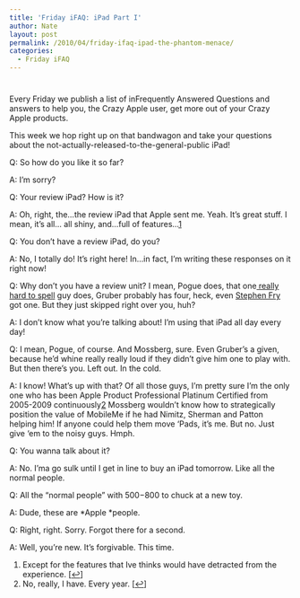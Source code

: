 ```yaml
---
title: 'Friday iFAQ: iPad Part I'
author: Nate
layout: post
permalink: /2010/04/friday-ifaq-ipad-the-phantom-menace/
categories:
  - Friday iFAQ
---
```

# 

Every Friday we publish a list of inFrequently Answered Questions and answers to help you, the Crazy Apple user, get more out of your Crazy Apple products.

This week we hop right up on that bandwagon and take your questions about the not-actually-released-to-the-general-public iPad!

Q: So how do you like it so far?

A: I’m sorry?

Q: Your review iPad? How is it?

A: Oh, right, the…the review iPad that Apple sent me. Yeah. It’s great stuff. I mean, it’s all… all shiny, and…full of features…[1][1]

 [1]: #footnote_0_768 "Except for the features that Ive thinks would have detracted from the experience. "

Q: You don’t have a review iPad, do you?

A: No, I totally do! It’s right here! In…in fact, I’m writing these responses on it right now!

Q: Why don’t you have a review unit? I mean, Pogue does, that one[ really hard to spell][2] guy does, Gruber probably has four, heck, even [Stephen Fry][3] got one. But they just skipped right over you, huh?

 [2]: http://ihnatko.com/
 [3]: http://www.time.com/time/business/article/0,8599,1976935,00.html

A: I don’t know what you’re talking about! I’m using that iPad all day every day! 

Q: I mean, Pogue, of course. And Mossberg, sure. Even Gruber’s a given, because he’d whine really really loud if they didn’t give him one to play with. But then there’s you. Left out. In the cold.

A: I know! What’s up with that? Of all those guys, I’m pretty sure I’m the only one who has been Apple Product Professional Platinum Certified from 2005-2009 continuously[2][4] Mossberg wouldn’t know how to strategically position the value of MobileMe if he had Nimitz, Sherman and Patton helping him! If anyone could help them move ‘Pads, it’s me. But no. Just give ‘em to the noisy guys. Hmph.

 [4]: #footnote_1_768 "No, really, I have. Every year."

Q: You wanna talk about it?

A: No. I’ma go sulk until I get in line to buy an iPad tomorrow. Like all the normal people.

Q: All the “normal people” with $500-$800 to chuck at a new toy.

A: Dude, these are *Apple *people. 

Q: Right, right. Sorry. Forgot there for a second. 

A: Well, you’re new. It’s forgivable. This time.

1.  Except for the features that Ive thinks would have detracted from the experience. [[↩][5]]
2.  No, really, I have. Every year. [[↩][6]]

 [5]: #identifier_0_768
 [6]: #identifier_1_768